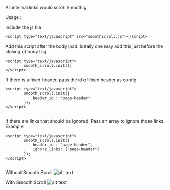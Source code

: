 All internal links would scroll Smoothly.

Usage : 

Include the js file
```
<script type="text/javascript" src="smoothScroll.js"></script>
```

Add this script after the body load. Ideally one may add this just before the closing of body tag.

```  
<script type="text/javascript">
        smooth_scroll.init();
</script>
```

If there is a fixed header, pass the id of fixed header as config.

```
<script type="text/javascript">
        smooth_scroll.init({
            header_id : "page-header"
        });
</script>


```

If there are links that should be ignored. Pass an array to ignore those links. Example

```
<script type="text/javascript">
        smooth_scroll.init({
            header_id : "page-header",
            ignore_links: ["page-header"]
        });
</script>


```

Without Smooth Scroll
![alt text](https://raw.githubusercontent.com/CodingNinjasCodes/SmoothScrollJs/master/without_smooth_scroll.gif "Without Smooth Scroll")

With Smooth Scroll
![alt text](https://raw.githubusercontent.com/CodingNinjasCodes/SmoothScrollJs/master/with_smooth_scroll.gif "With Smooth Scroll")


